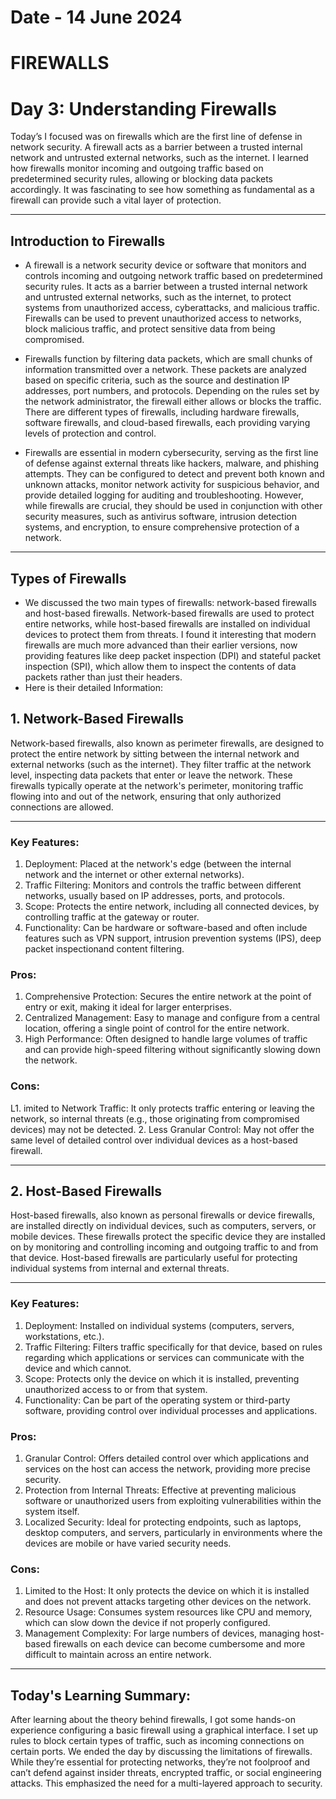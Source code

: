 # Date - 14 June 2024
# FIREWALLS


# Day 3: Understanding Firewalls
Today’s I focused was on firewalls which are the first line of defense in network security. A firewall acts as a barrier between a trusted internal network and untrusted external networks, such as the internet. I learned how firewalls monitor incoming and outgoing traffic based on predetermined security rules, allowing or blocking data packets accordingly. It was fascinating to see how something as fundamental as a firewall can provide such a vital layer of protection.

---

## Introduction to Firewalls
- A firewall is a network security device or software that monitors and controls incoming and outgoing network traffic based on predetermined security rules. It acts as a barrier between a trusted internal network and untrusted external networks, such as the internet, to protect systems from unauthorized access, cyberattacks, and malicious traffic. Firewalls can be used to prevent unauthorized access to networks, block malicious traffic, and protect sensitive data from being compromised.

- Firewalls function by filtering data packets, which are small chunks of information transmitted over a network. These packets are analyzed based on specific criteria, such as the source and destination IP addresses, port numbers, and protocols. Depending on the rules set by the network administrator, the firewall either allows or blocks the traffic. There are different types of firewalls, including hardware firewalls, software firewalls, and cloud-based firewalls, each providing varying levels of protection and control.

- Firewalls are essential in modern cybersecurity, serving as the first line of defense against external threats like hackers, malware, and phishing attempts. They can be configured to detect and prevent both known and unknown attacks, monitor network activity for suspicious behavior, and provide detailed logging for auditing and troubleshooting. However, while firewalls are crucial, they should be used in conjunction with other security measures, such as antivirus software, intrusion detection systems, and encryption, to ensure comprehensive protection of a network.

---

## Types of Firewalls
- We discussed the two main types of firewalls: network-based firewalls and host-based firewalls. Network-based firewalls are used to protect entire networks, while host-based firewalls are installed on individual devices to protect them from threats. I found it interesting that modern firewalls are much more advanced than their earlier versions, now providing features like deep packet inspection (DPI) and stateful packet inspection (SPI), which allow them to inspect the contents of data packets rather than just their headers.
- Here is their detailed Information:

## 1. Network-Based Firewalls
Network-based firewalls, also known as perimeter firewalls, are designed to protect the entire network by sitting between the internal network and external networks (such as the internet). They filter traffic at the network level, inspecting data packets that enter or leave the network. These firewalls typically operate at the network's perimeter, monitoring traffic flowing into and out of the network, ensuring that only authorized connections are allowed.

---

### Key Features:

1. Deployment: Placed at the network's edge (between the internal network and the internet or other external networks).
2. Traffic Filtering: Monitors and controls the traffic between different networks, usually based on IP addresses, ports, and protocols.
3. Scope: Protects the entire network, including all connected devices, by controlling traffic at the gateway or router.
4. Functionality: Can be hardware or software-based and often include features such as VPN support, intrusion prevention systems (IPS), deep packet inspectionand content filtering.

### Pros:

1. Comprehensive Protection: Secures the entire network at the point of entry or exit, making it ideal for larger enterprises.
2. Centralized Management: Easy to manage and configure from a central location, offering a single point of control for the entire network.
3. High Performance: Often designed to handle large volumes of traffic and can provide high-speed filtering without significantly slowing down the network.


### Cons:

L1. imited to Network Traffic: It only protects traffic entering or leaving the network, so internal threats (e.g., those originating from compromised devices) may not be detected.
2. Less Granular Control: May not offer the same level of detailed control over individual devices as a host-based firewall.

---

## 2. Host-Based Firewalls
Host-based firewalls, also known as personal firewalls or device firewalls, are installed directly on individual devices, such as computers, servers, or mobile devices. These firewalls protect the specific device they are installed on by monitoring and controlling incoming and outgoing traffic to and from that device. Host-based firewalls are particularly useful for protecting individual systems from internal and external threats.

---

### Key Features:
1. Deployment: Installed on individual systems (computers, servers, workstations, etc.).
2. Traffic Filtering: Filters traffic specifically for that device, based on rules regarding which applications or services can communicate with the device and which cannot.
3. Scope: Protects only the device on which it is installed, preventing unauthorized access to or from that system.
4. Functionality: Can be part of the operating system or third-party software, providing control over individual processes and applications.

### Pros:
1. Granular Control: Offers detailed control over which applications and services on the host can access the network, providing more precise security.
2. Protection from Internal Threats: Effective at preventing malicious software or unauthorized users from exploiting vulnerabilities within the system itself.
3. Localized Security: Ideal for protecting endpoints, such as laptops, desktop computers, and servers, particularly in environments where the devices are mobile or have varied security needs.

### Cons:
1. Limited to the Host: It only protects the device on which it is installed and does not prevent attacks targeting other devices on the network.
2. Resource Usage: Consumes system resources like CPU and memory, which can slow down the device if not properly configured.
3. Management Complexity: For large numbers of devices, managing host-based firewalls on each device can become cumbersome and more difficult to maintain across an entire network.

---

## Today's Learning Summary:
After learning about the theory behind firewalls, I got some hands-on experience configuring a basic firewall using a graphical interface. I set up rules to block certain types of traffic, such as incoming connections on certain ports. 
We ended the day by discussing the limitations of firewalls. While they’re essential for protecting networks, they’re not foolproof and can’t defend against insider threats, encrypted traffic, or social engineering attacks. This emphasized the need for a multi-layered approach to security.
